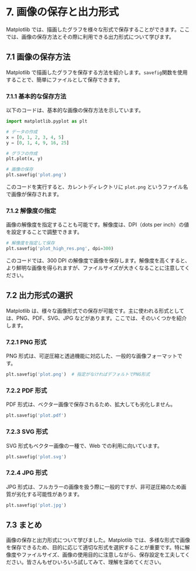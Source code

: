 # 7. 画像の保存と出力形式

Matplotlib では、描画したグラフを様々な形式で保存することができます。ここでは、画像の保存方法とその際に利用できる出力形式について学びます。

## 7.1 画像の保存方法

Matplotlib で描画したグラフを保存する方法を紹介します。`savefig`関数を使用することで、簡単にファイルとして保存できます。

### 7.1.1 基本的な保存方法

以下のコードは、基本的な画像の保存方法を示しています。

```python
import matplotlib.pyplot as plt

# データの作成
x = [0, 1, 2, 3, 4, 5]
y = [0, 1, 4, 9, 16, 25]

# グラフの作成
plt.plot(x, y)

# 画像の保存
plt.savefig('plot.png')
```

このコードを実行すると、カレントディレクトリに `plot.png` というファイル名で画像が保存されます。

### 7.1.2 解像度の指定

画像の解像度を指定することも可能です。解像度は、DPI（dots per inch）の値を設定することで調整できます。

```python
# 解像度を指定して保存
plt.savefig('plot_high_res.png', dpi=300)
```

このコードでは、300 DPI の解像度で画像を保存します。解像度を高くすると、より鮮明な画像を得られますが、ファイルサイズが大きくなることに注意してください。

## 7.2 出力形式の選択

Matplotlib は、様々な画像形式での保存が可能です。主に使われる形式としては、PNG、PDF、SVG、JPG などがあります。ここでは、そのいくつかを紹介します。

### 7.2.1 PNG 形式

PNG 形式は、可逆圧縮と透過機能に対応した、一般的な画像フォーマットです。

```python
plt.savefig('plot.png')  # 指定がなければデフォルトでPNG形式
```

### 7.2.2 PDF 形式

PDF 形式は、ベクター画像で保存されるため、拡大しても劣化しません。

```python
plt.savefig('plot.pdf')
```

### 7.2.3 SVG 形式

SVG 形式もベクター画像の一種で、Web での利用に向いています。

```python
plt.savefig('plot.svg')
```

### 7.2.4 JPG 形式

JPG 形式は、フルカラーの画像を扱う際に一般的ですが、非可逆圧縮のため画質が劣化する可能性があります。

```python
plt.savefig('plot.jpg')
```

## 7.3 まとめ

画像の保存と出力形式について学びました。Matplotlib では、多様な形式で画像を保存できるため、目的に応じて適切な形式を選択することが重要です。特に解像度やファイルサイズ、画像の使用目的に注意しながら、保存設定を工夫してください。皆さんもぜひいろいろ試してみて、理解を深めてください。
